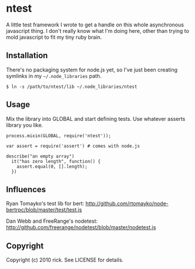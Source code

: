 # ntest

A little test framework I wrote to get a handle on this whole asynchronous
javascript thing.  I don't really know what I'm doing here, other than trying
to mold javascript to fit my tiny ruby brain.

## Installation

There's no packaging system for node.js yet, so I've just been creating symlinks
in my `~/.node_libraries` path.

    $ ln -s /path/to/ntest/lib ~/.node_libraries/ntest

## Usage

Mix the library into GLOBAL and start defining tests. Use whatever asserts
library you like.

    process.mixin(GLOBAL, require('ntest'));

    var assert = require('assert') # comes with node.js

    describe("an empty array")
      it("has zero length", function() {
        assert.equal(0, [].length);
      })

## Influences

Ryan Tomayko's test lib for bert: 
http://github.com/rtomayko/node-bertrpc/blob/master/test/test.js

Dan Webb and FreeRange's nodetest:
http://github.com/freerange/nodetest/blob/master/nodetest.js

## Copyright

Copyright (c) 2010 rick. See LICENSE for details.
